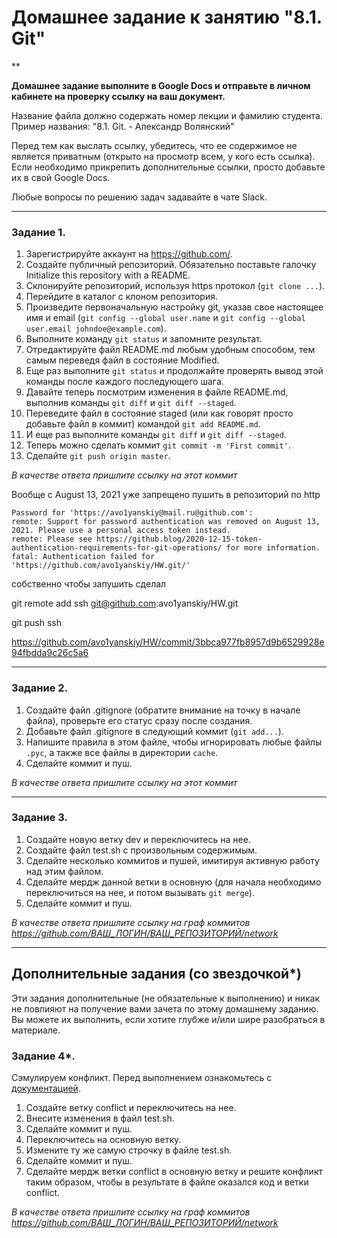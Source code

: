 # Домашнее задание к занятию "8.1. Git"

**

**Домашнее задание выполните в Google Docs и отправьте в личном кабинете на проверку ссылку на ваш документ.**

Название файла должно содержать номер лекции и фамилию студента. Пример названия: "8.1. Git. - Александр Волянский"

Перед тем как выслать ссылку, убедитесь, что ее содержимое не является приватным (открыто на просмотр всем, у кого есть ссылка). Если необходимо прикрепить дополнительные ссылки, просто добавьте их в свой Google Docs.

Любые вопросы по решению задач задавайте в чате Slack.

---

### Задание 1.

1. Зарегистрируйте аккаунт на https://github.com/.
1. Создайте публичный репозиторий. Обязательно поставьте галочку Initialize this repository with a README.
2. Склонируйте репозиторий, используя https протокол (`git clone ...`).
3. Перейдите в каталог с клоном репозитория.
1. Произведите первоначальную настройку git, указав свое настоящее имя и email (`git config --global user.name` и `git config --global user.email johndoe@example.com`).
1. Выполните команду `git status` и запомните результат.
1. Отредактируйте файл README.md любым удобным способом, тем самым переведя файл в состояние Modified.
1. Еще раз выполните `git status` и продолжайте проверять вывод этой команды после каждого последующего шага.
1. Давайте теперь посмотрим изменения в файле README.md, выполнив команды `git diff` и `git diff --staged`.
1. Переведите файл в состояние staged (или как говорят просто добавьте файл в коммит) командой `git add README.md`.
1. И еще раз выполните команды `git diff` и `git diff --staged`.
1. Теперь можно сделать коммит `git commit -m 'First commit'`.
1. Сделайте `git push origin master`.

*В качестве ответа пришлите ссылку на этот коммит*

Вообще с August 13, 2021 уже запрещено пушить в репозиторий по http

```
Password for 'https://avo1yanskiy@mail.ru@github.com':
remote: Support for password authentication was removed on August 13, 2021. Please use a personal access token instead.
remote: Please see https://github.blog/2020-12-15-token-authentication-requirements-for-git-operations/ for more information.
fatal: Authentication failed for 'https://github.com/avo1yanskiy/HW.git/'
```
собственно чтобы запушить сделал 

git remote add ssh git@github.com:avo1yanskiy/HW.git

git push ssh

https://github.com/avo1yanskiy/HW/commit/3bbca977fb8957d9b6529928e94fbdda9c26c5a6

---

### Задание 2.

1. Создайте файл .gitignore (обратите внимание на точку в начале файла), проверьте его статус сразу после создания.
1. Добавьте файл .gitignore в следующий коммит (`git add...`).
1. Напишите правила в этом файле, чтобы игнорировать любые файлы `.pyc`, а также все файлы в директории `cache`.
1. Сделайте коммит и пуш.

*В качестве ответа пришлите ссылку на этот коммит*

---

### Задание 3.

1. Создайте новую ветку dev и переключитесь на нее.
1. Создайте файл test.sh с произвольным содержимым.
1. Сделайте несколько коммитов и пушей, имитируя активную работу над этим файлом.
1. Сделайте мердж данной ветки в основную (для начала необходимо переключиться на нее, и потом вызывать `git merge`).
1. Сделайте коммит и пуш.

*В качестве ответа пришлите ссылку на граф коммитов https://github.com/ВАШ_ЛОГИН/ВАШ_РЕПОЗИТОРИЙ/network*

---
## Дополнительные задания (со звездочкой*)

Эти задания дополнительные (не обязательные к выполнению) и никак не повлияют на получение вами зачета по этому домашнему заданию. Вы можете их выполнить, если хотите глубже и/или шире разобраться в материале.

### Задание 4*.

Сэмулируем конфликт. Перед выполнением ознакомьтесь с [документацией](https://git-scm.com/book/ru/v2/%D0%98%D0%BD%D1%81%D1%82%D1%80%D1%83%D0%BC%D0%B5%D0%BD%D1%82%D1%8B-Git-%D0%9F%D1%80%D0%BE%D0%B4%D0%B2%D0%B8%D0%BD%D1%83%D1%82%D0%BE%D0%B5-%D1%81%D0%BB%D0%B8%D1%8F%D0%BD%D0%B8%D0%B5).
1. Создайте ветку conflict и переключитесь на нее.
2. Внесите изменения в файл test.sh. 
3. Сделайте коммит и пуш.
4. Переключитесь на основную ветку.
5. Измените ту же самую строчку в файле test.sh.
6. Сделайте коммит и пуш.
7. Сделайте мердж ветки conflict в основную ветку и решите конфликт таким образом, чтобы в результате в файле оказался код и ветки conflict.

*В качестве ответа пришлите ссылку на граф коммитов https://github.com/ВАШ_ЛОГИН/ВАШ_РЕПОЗИТОРИЙ/network*
